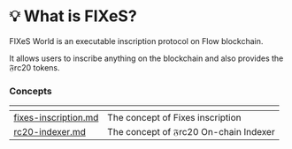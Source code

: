 # 💡 What is FIXeS?

FIXeS World is an executable inscription protocol on Flow blockchain.&#x20;

It allows users to inscribe anything on the blockchain and also provides the 𝔉rc20 tokens.

### Concepts

<table data-card-size="large" data-column-title-hidden data-view="cards"><thead><tr><th data-card-target data-type="content-ref"></th><th></th></tr></thead><tbody><tr><td><a href="concepts/fixes-inscription.md">fixes-inscription.md</a></td><td>The concept of Fixes inscription</td></tr><tr><td><a href="concepts/rc20-indexer.md">rc20-indexer.md</a></td><td>The concept of 𝔉rc20 On-chain Indexer</td></tr></tbody></table>
